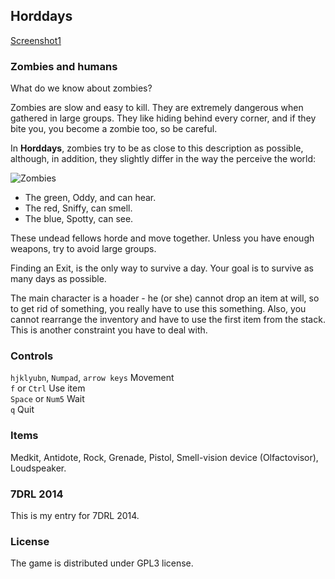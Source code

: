 
## Horddays

[Screenshot1](http://i.imgur.com/4EIh4FC.png)

### Zombies and humans
What do we know about zombies?

Zombies are slow and easy to kill. They are extremely dangerous when gathered in large groups.
They like hiding behind every corner, and if they bite you, you become a zombie too, so be careful.

In **Horddays**, zombies try to be as close to this description as possible, although, in addition,
they slightly differ in the way the perceive the world:

![Zombies](http://i.imgur.com/ZU7DVd5.png)
- The green, Oddy, and can hear.
- The red, Sniffy, can smell.
- The blue, Spotty, can see.

These undead fellows horde and move together. Unless you have enough weapons, try to avoid large groups.

Finding an Exit, is the only way to survive a day. 
Your goal is to survive as many days as possible. 

The main character is a hoader - he (or she) cannot drop an item at will, so to get rid of something,
you really have to use this something. Also, you cannot rearrange the inventory and have to use 
the first item from the stack. This is another constraint you have to deal with.

### Controls
`hjklyubn`, `Numpad`, `arrow keys`  Movement  
`f` or `Ctrl` Use item   
`Space` or `Num5`  Wait   
`q` Quit   

### Items
Medkit, Antidote, Rock, Grenade, Pistol, Smell-vision device (Olfactovisor), Loudspeaker.

### 7DRL 2014
This is my entry for 7DRL 2014.

### License
The game is distributed under GPL3 license. 
